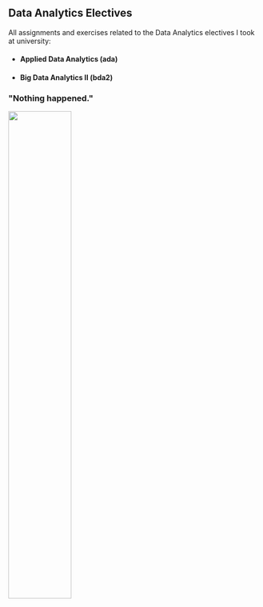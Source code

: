 ## Data Analytics Electives
All assignments and exercises related to the Data Analytics electives I took at university:
* #### Applied Data Analytics (ada)
* #### Big Data Analytics II (bda2)

### "Nothing happened."
[<img src="https://i.ytimg.com/vi/sAtZoIFW2Uw/maxresdefault.jpg" width="50%">](https://youtu.be/sAtZoIFW2Uw?t=63)
